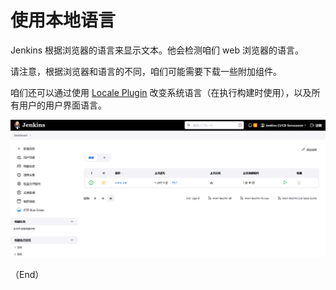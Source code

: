 # 使用本地语言

Jenkins 根据浏览器的语言来显示文本。他会检测咱们 web 浏览器的语言。

请注意，根据浏览器和语言的不同，咱们可能需要下载一些附加组件。

咱们还可以通过使用 [Locale Plugin](https://plugins.jenkins.io/locale) 改变系统语言（在执行构建时使用），以及所有用户的用户界面语言。

![中文的 Jenkins](../images/jenkins_in_Chinese.png)


（End）


